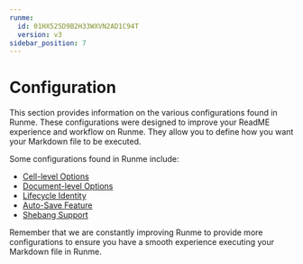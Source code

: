 ```yaml
---
runme:
  id: 01HX525D9B2H33WXVN2AD1C94T
  version: v3
sidebar_position: 7
---
```


# Configuration

This section provides information on the various configurations found in Runme. These configurations were designed to improve your ReadME experience and workflow on Runme. They allow you to define how you want your Markdown file to be executed.

Some configurations found in Runme include:

* [Cell-level Options](../configuration/cell-level)
* [Document-level Options](../configuration/document-level)
* [Lifecycle Identity](../configuration/lifecycle-identity)
* [Auto-Save Feature](../configuration/auto-save)
* [Shebang Support](../configuration/shebang)

Remember that we are constantly improving Runme to provide more configurations to ensure you have a smooth experience executing your Markdown file in Runme.
